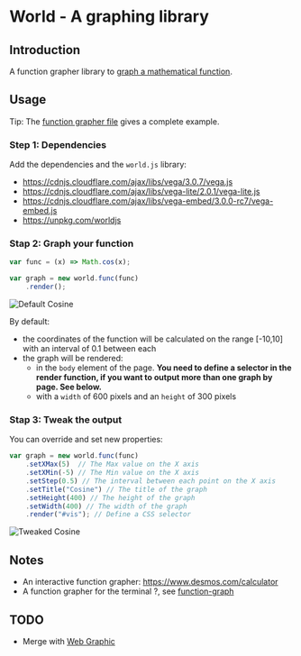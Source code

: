 # World - A graphing library 

## Introduction

A function grapher library to [graph a mathematical function](https://gerardnico.com/data/type/collection/set/graph).


## Usage

Tip: The [function grapher file](./example/function-grapher.html) gives a complete example.

### Step 1: Dependencies

Add the dependencies and the `world.js` library:
  * https://cdnjs.cloudflare.com/ajax/libs/vega/3.0.7/vega.js
  * https://cdnjs.cloudflare.com/ajax/libs/vega-lite/2.0.1/vega-lite.js
  * https://cdnjs.cloudflare.com/ajax/libs/vega-embed/3.0.0-rc7/vega-embed.js
  * https://unpkg.com/worldjs


### Stap 2: Graph your function
```javascript
var func = (x) => Math.cos(x);

var graph = new world.func(func)
    .render(); 
```

<img src="https://raw.githubusercontent.com/gerardnico/world/master/example/default_cosine.svg?sanitize=true" alt="Default Cosine">

By default:
   * the coordinates of the function will be calculated on the range [-10,10] with an interval of 0.1 between each
   * the graph will be rendered:
      * in the `body` element of the page. **You need to define a selector in the render function, if you want to output more than one graph by page. See below.**
      * with a `width` of 600 pixels and an `height` of 300 pixels 


### Stap 3: Tweak the output

You can override and set new properties:

```javascript
var graph = new world.func(func)
    .setXMax(5)  // The Max value on the X axis 
    .setXMin(-5) // The Min value on the X axis
    .setStep(0.5) // The interval between each point on the X axis
    .setTitle("Cosine") // The title of the graph
    .setHeight(400) // The height of the graph
    .setWidth(400) // The width of the graph
    .render("#vis"); // Define a CSS selector 
```

<img src="https://raw.githubusercontent.com/gerardnico/world/master/example/tweaked_cosine.svg?sanitize=true" alt="Tweaked Cosine">




## Notes
  * An interactive function grapher: https://www.desmos.com/calculator
  * A function grapher for the terminal ?, see [function-graph](https://www.npmjs.com/package/function-graph)

## TODO

  * Merge  with [Web Graphic](https://github.com/gerardnico/web-graphic)
  